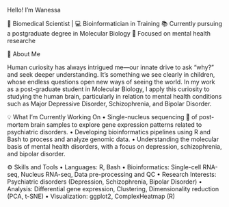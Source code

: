 Hello! I’m Wanessa

🔬 Biomedical Scientist | 💻 Bioinformatician in Training
📚 Currently pursuing a postgraduate degree in Molecular Biology
🧠 Focused on mental health researche

🧬 About Me

Human curiosity has always intrigued me—our innate drive to ask “why?” and seek deeper understanding. It’s something we see clearly in children, whose endless questions open new ways of seeing the world. In my work as a post-graduate student in Molecular Biology, I apply this curiosity to studying the human brain, particularly in relation to mental health conditions such as Major Depressive Disorder, Schizophrenia, and Bipolar Disorder. 

💡 What I’m Currently Working On
	•	Single-nucleus sequencing 🧬 of post-mortem brain samples to explore gene expression patterns related to psychiatric disorders.
	•	Developing bioinformatics pipelines using R and Bash to process and analyze  genomic data.
	•	Understanding the molecular basis of mental health disorders, with a focus on depression, schizophrenia, and bipolar disorder.

⚙️ Skills and Tools
	•	Languages: R, Bash
	•	Bioinformatics: Single-cell RNA-seq, Nucleus RNA-seq, Data pre-processing and QC
	•	Research Interests: Psychiatric disorders (Depression, Schizophrenia, Bipolar Disorder)
	•	Analysis: Differential gene expression, Clustering, Dimensionality reduction (PCA, t-SNE)
	•	Visualization: ggplot2, ComplexHeatmap (R)


